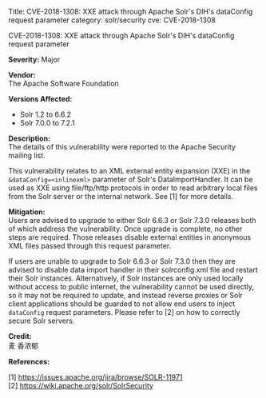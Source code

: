 Title: CVE-2018-1308: XXE attack through Apache Solr's DIH's dataConfig request parameter
category: solr/security
cve: CVE-2018-1308

CVE-2018-1308: XXE attack through Apache Solr's DIH's dataConfig request parameter

**Severity:** Major

**Vendor:**  
The Apache Software Foundation

**Versions Affected:**

* Solr 1.2 to 6.6.2
* Solr 7.0.0 to 7.2.1

**Description:**  
The details of this vulnerability were reported to the Apache Security mailing list. 

This vulnerability relates to an XML external entity expansion (XXE) in the
`&dataConfig=<inlinexml>` parameter of Solr's DataImportHandler. It can be
used as XXE using file/ftp/http protocols in order to read arbitrary local
files from the Solr server or the internal network. See \[1] for more details.

**Mitigation:**  
Users are advised to upgrade to either Solr 6.6.3 or Solr 7.3.0 releases both
of which address the vulnerability. Once upgrade is complete, no other steps
are required. Those releases disable external entities in anonymous XML files
passed through this request parameter. 

If users are unable to upgrade to Solr 6.6.3 or Solr 7.3.0 then they are
advised to disable data import handler in their solrconfig.xml file and
restart their Solr instances. Alternatively, if Solr instances are only used
locally without access to public internet, the vulnerability cannot be used
directly, so it may not be required to update, and instead reverse proxies or
Solr client applications should be guarded to not allow end users to inject
`dataConfig` request parameters. Please refer to [2] on how to correctly
secure Solr servers.

**Credit:**  
麦 香浓郁

**References:**

[1] <https://issues.apache.org/jira/browse/SOLR-11971>  
[2] <https://wiki.apache.org/solr/SolrSecurity>
